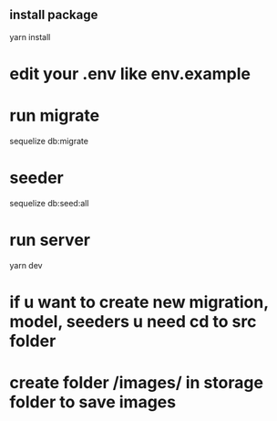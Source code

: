 ## install package 
yarn install



# edit your .env like env.example 
# run migrate 
sequelize db:migrate
# seeder  
sequelize db:seed:all
# run server 
yarn dev 
# if u want to create new migration, model, seeders u need cd to src folder

# create folder /images/ in storage folder to save images